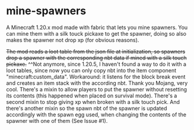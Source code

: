 # mine-spawners
A Minecraft 1.20.x mod made with fabric that lets you mine spawners.
You can mine them with a silk touck pickaxe to get the spawner, doing so also makes the spawner not drop xp (for obvious reasons).

~~The mod reads a loot table from the json file at initialization, so spawners drop a spawner with the corresponding nbt data if mined with a silk touch pickaxe.~~
^^Not anymore, since 1.20.5, I haven't found a way to do it with a loot tables, since now you can only copy nbt into the item component "minecraft:custom_data". Workaround: it listens for the block break event and creates an item stack with the according nbt. Thank you Mojang, very cool.
There's a mixin to allow players to put the spawner without resetting its contents (this happened when placed on survival mode).
There's a second mixin to stop giving xp when broken with a silk touch pick.
And there's another mixin so the spawn nbt of the spawner is updated accordingly with the spawn egg used, when changing the contents of the spawner with one of them (See Issue #1).
